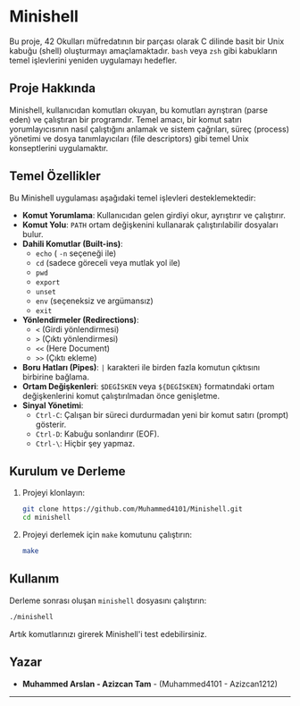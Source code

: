 # Minishell
Bu proje, 42 Okulları müfredatının bir parçası olarak C dilinde basit bir Unix kabuğu (shell) oluşturmayı amaçlamaktadır. `bash` veya `zsh` gibi kabukların temel işlevlerini yeniden uygulamayı hedefler.

## Proje Hakkında

Minishell, kullanıcıdan komutları okuyan, bu komutları ayrıştıran (parse eden) ve çalıştıran bir programdır. Temel amacı, bir komut satırı yorumlayıcısının nasıl çalıştığını anlamak ve sistem çağrıları, süreç (process) yönetimi ve dosya tanımlayıcıları (file descriptors) gibi temel Unix konseptlerini uygulamaktır.

## Temel Özellikler

Bu Minishell uygulaması aşağıdaki temel işlevleri desteklemektedir:

* **Komut Yorumlama**: Kullanıcıdan gelen girdiyi okur, ayrıştırır ve çalıştırır.
* **Komut Yolu**: `PATH` ortam değişkenini kullanarak çalıştırılabilir dosyaları bulur.
* **Dahili Komutlar (Built-ins)**:
    * `echo` ( `-n` seçeneği ile)
    * `cd` (sadece göreceli veya mutlak yol ile)
    * `pwd`
    * `export`
    * `unset`
    * `env` (seçeneksiz ve argümansız)
    * `exit`
* **Yönlendirmeler (Redirections)**:
    * `<` (Girdi yönlendirmesi)
    * `>` (Çıktı yönlendirmesi)
    * `<<` (Here Document)
    * `>>` (Çıktı ekleme)
* **Boru Hatları (Pipes)**: `|` karakteri ile birden fazla komutun çıktısını birbirine bağlama.
* **Ortam Değişkenleri**: `$DEGİSKEN` veya `${DEGİSKEN}` formatındaki ortam değişkenlerini komut çalıştırılmadan önce genişletme.
* **Sinyal Yönetimi**:
    * `Ctrl-C`: Çalışan bir süreci durdurmadan yeni bir komut satırı (prompt) gösterir.
    * `Ctrl-D`: Kabuğu sonlandırır (EOF).
    * `Ctrl-\`: Hiçbir şey yapmaz.
  
## Kurulum ve Derleme

1.  Projeyi klonlayın:
    ```bash
    git clone https://github.com/Muhammed4101/Minishell.git
    cd minishell
    ```

2.  Projeyi derlemek için `make` komutunu çalıştırın:
    ```bash
    make
    ```

## Kullanım

Derleme sonrası oluşan `minishell` dosyasını çalıştırın:

```bash
./minishell
```

Artık komutlarınızı girerek Minishell'i test edebilirsiniz.

## Yazar

* **Muhammed Arslan - Azizcan Tam** - (Muhammed4101 - Azizcan1212)

---
